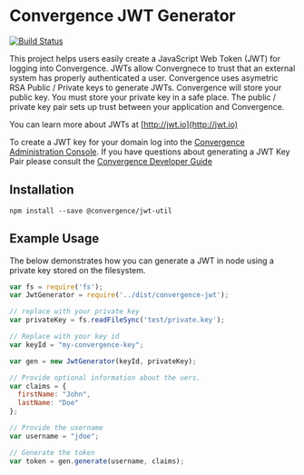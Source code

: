 # Convergence JWT Generator
[![Build Status](https://travis-ci.org/convergencelabs/convergence-jwt-util.svg?branch=master)](https://travis-ci.org/convergencelabs/convergence-jwt-util)

This project helps users easily create a JavaScript Web Token (JWT) for logging into Convergence.  JWTs allow Convergnece to trust that an external system has properly authenticated a user.  Convergence uses asymetric RSA Public / Private keys to generate JWTs. Convergence will store your public key.  You must store your private key in a safe place.  The public / private key pair sets up trust between your application and Convergence.

You can learn more about JWTs at [http://jwt.io](http://jwt.io)

To create a JWT key for your domain log into the [Convergence Administration Console](https://convergence.io). If you have questions about generating a JWT Key Pair please consult the [Convergence Developer Guide](https://docs.convergence.io/guide/)

## Installation
`npm install --save @convergence/jwt-util`

## Example Usage
The below demonstrates how you can generate a JWT in node using a private key stored on the filesystem.

```js
var fs = require('fs');
var JwtGenerator = require('../dist/convergence-jwt');

// replace with your private key
var privateKey = fs.readFileSync('test/private.key');

// Replace with your key id
var keyId = "my-convergence-key";

var gen = new JwtGenerator(keyId, privateKey);

// Provide optional information about the uers.
var claims = {
  firstName: "John",
  lastName: "Doe"
};

// Provide the username
var username = "jdoe";

// Generate the token
var token = gen.generate(username, claims);
```